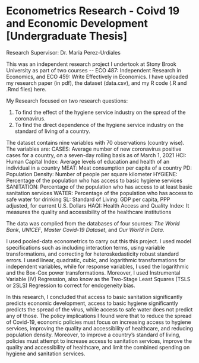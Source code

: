 # Econometrics Research - Coivd 19 and Economic Development [Undergraduate Thesis]

Research Supervisor: Dr. Maria Perez-Urdiales

This was an independent research project I undertook at Stony Brook University as part of two courses -- ECO 487: Independent Research in Economics, and ECO 459: Write Effectively in Economics. I have uploaded my research paper (in pdf), the dataset (data.csv), and my R code (.R and .Rmd files) here.

My Research focused on two research questions:
1. To find the effect of the hygiene service industry on the spread of the coronavirus.
1. To find the direct dependence of the hygiene service industry on the standard of living of a country.

The dataset contains nine variables with 70 observations (country wise). The variables are:
CASES:		Average number of new coronavirus positive cases for a country, on a seven-day rolling basis as of March 1, 2021
HCI:		Human Capital Index: Average levels of education and health of an individual in a country
MEAT:		Meat consumption per capita of a country
PD:		Population Density: Number of people per square kilometer
HYGIENE:	Percentage of the population who has access to basic hygiene services
SANITATION:	Percentage of the population who has access to at least basic sanitation services
WATER:		Percentage of the population who has access to safe water for drinking
SL:		Standard of Living: GDP per capita, PPP adjusted, for current U.S. Dollars
HAQI:		Health Access and Quality Index: It measures the quality and accessibility of the healthcare institutions

The data was complied from the databases of four sources: *The World Bank*, *UNICEF*, *Master Covid-19 Dataset*, and *Our World in Data*.

I used pooled-data econometrics to carry out this this project. I used model specifications such as including interaction terms, using variable transformations, and correcting for heteroskedasticity robust standard errors. I used linear, quadratic, cubic, and logarithmic transformations for independent variables, while for response variables, I used the logarithmic and the Box-Cox power transformations. Moreover, I used Instrumental Variable (IV) Regression, also know as the Two-Stage Least Squares (TSLS or 2SLS) Regression to correct for endogeneity bias.

In this research, I concluded that access to basic sanitation significantly predicts economic development, access to basic hygiene significantly predicts the spread of the virus, while access to safe water does not predict any of those. The policy implications I found were that to reduce the spread of Covid-19, economic policies must focus on increasing access to hygiene services, improving the quality and accessibility of healthcare, and reducing population density. Moreover, to improve a country’s standard of living, policies must attempt to increase access to sanitation services, improve the quality and accessibility of healthcare, and limit the combined spending on hygiene and sanitation services.
